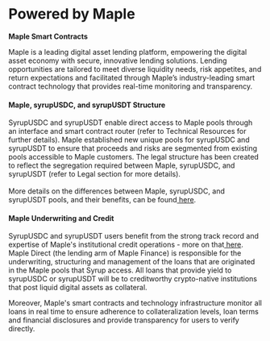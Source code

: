 # Powered by Maple

**Maple Smart Contracts**

Maple is a leading digital asset lending platform, empowering the digital asset economy with secure, innovative lending solutions. Lending opportunities are tailored to meet diverse liquidity needs, risk appetites, and return expectations and facilitated through Maple’s industry-leading smart contract technology that provides real-time monitoring and transparency.&#x20;

#### Maple, syrupUSDC, and syrupUSDT Structure

SyrupUSDC and syrupUSDT enable direct access to Maple pools through an interface and smart contract router (refer to Technical Resources for further details). Maple established new unique pools for syrupUSDC and syrupUSDT to ensure that proceeds and risks are segmented from existing pools accessible to Maple customers. The legal structure has been created to reflect the segregation required between Maple, syrupUSDC, and syrupUSDT (refer to Legal section for more details).\
\
More details on the differences between Maple, syrupUSDC, and syrupUSDT pools, and their benefits, can be found[ here](https://maple.finance/news/yield-comparison-maple-syrup-ethena-and-aave).

#### Maple Underwriting and Credit

SyrupUSDC and syrupUSDT users benefit from the strong track record and expertise of Maple's institutional credit operations - more on that[ here](https://maple.finance/news/yield-generation-underwriting-and-risk-management). Maple Direct (the lending arm of Maple Finance) is responsible for the underwriting, structuring and management of the loans that are originated in the Maple pools that Syrup access. All loans that provide yield to syrupUSDC or syrupUSDT will be to creditworthy crypto-native institutions that post liquid digital assets as collateral.&#x20;

Moreover, Maple's smart contracts and technology infrastructure monitor all loans in real time to ensure adherence to collateralization levels, loan terms and financial disclosures and provide transparency for users to verify directly.

